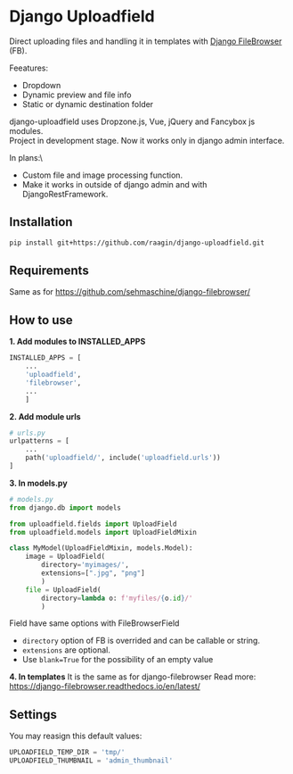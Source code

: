 # Django Uploadfield
Direct uploading files and handling it in templates with [Django FileBrowser](https://github.com/sehmaschine/django-filebrowser/) (FB).

Feeatures:
- Dropdown
- Dynamic preview and file info
- Static or dynamic destination folder

django-uploadfield uses Dropzone.js, Vue, jQuery and Fancybox js modules. \
Project in development stage. Now it works only in django admin interface.

In plans:\
- Custom file and image processing function.
- Make it works in outside of django admin and with DjangoRestFramework.

## Installation

```bash
pip install git+https://github.com/raagin/django-uploadfield.git
```

## Requirements
Same as for https://github.com/sehmaschine/django-filebrowser/

## How to use

**1. Add modules to INSTALLED_APPS**

```python
INSTALLED_APPS = [
    ...
    'uploadfield',
    'filebrowser',
    ...
    ]
```

**2. Add module urls**
```python
# urls.py
urlpatterns = [
    ...
    path('uploadfield/', include('uploadfield.urls'))
]
```

**3. In models.py**
```python
# models.py
from django.db import models

from uploadfield.fields import UploadField
from uploadfield.models import UploadFieldMixin

class MyModel(UploadFieldMixin, models.Model):
    image = UploadField(
        directory='myimages/',
        extensions=[".jpg", "png"]
        )
    file = UploadField(
        directory=lambda o: f'myfiles/{o.id}/'
        )
```
Field have same options with FileBrowserField
- `directory` option of FB is overrided and can be callable or string.
- `extensions` are optional.
- Use `blank=True` for the possibility of an empty value

**4. In templates**
It is the same as for django-filebrowser
Read more: https://django-filebrowser.readthedocs.io/en/latest/

## Settings
You may reasign this default values:
```python
UPLOADFIELD_TEMP_DIR = 'tmp/'
UPLOADFIELD_THUMBNAIL = 'admin_thumbnail'
```

